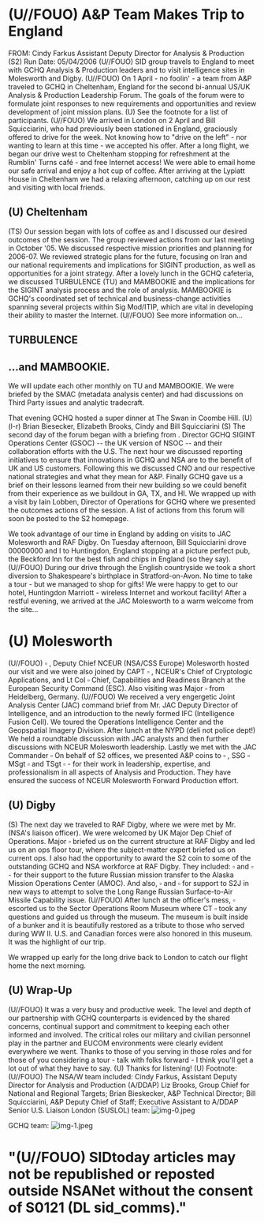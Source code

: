 # (U//FOUO) A\&P Team Makes Trip to England 

FROM: Cindy Farkus
Assistant Deputy Director for Analysis \& Production (S2)
Run Date: 05/04/2006
(U//FOUO) SID group travels to England to meet with GCHQ Analysis \& Production leaders and to visit intelligence sites in Molesworth and Digby.
(U//FOUO) On 1 April - no foolin' - a team from A\&P traveled to GCHQ in Cheltenham, England for the second bi-annual US/UK Analysis \& Production Leadership Forum. The goals of the forum were to formulate joint responses to new requirements and opportunities and review development of joint mission plans.
(U) See the footnote for a list of participants.
(U//FOUO) We arrived in London on 2 April and Bill Squicciarini, who had previously been stationed in England, graciously offered to drive for the week. Not knowing how to "drive on the left" - nor wanting to learn at this time - we accepted his offer. After a long flight, we began our drive west to Cheltenham stopping for refreshment at the Rumblin' Turns café - and free Internet access! We were able to email home our safe arrival and enjoy a hot cup of coffee. After arriving at the Lypiatt House in Cheltenham we had a relaxing afternoon, catching up on our rest and visiting with local friends.

## (U) Cheltenham

(TS) Our session began with lots of coffee as and I discussed our desired outcomes of the session. The group reviewed actions from our last meeting in October '05. We discussed respective mission priorities and planning for 2006-07. We reviewed strategic plans for the future, focusing on Iran and our national requirements and implications for SIGINT production, as well as opportunities for a joint strategy. After a lovely lunch in the GCHQ cafeteria, we discussed TURBULENCE (TU) and MAMBOOKIE and the implications for the SIGINT analysis process and the role of analysis. MAMBOOKIE is GCHQ's coordinated set of technical and business-change activities spanning several projects within Sig Mod/ITIP, which are vital in developing their ability to master the Internet.
(U//FOUO) See more information on...

## TURBULENCE

## ...and MAMBOOKIE.

We will update each other monthly on TU and MAMBOOKIE. We were briefed by the SMAC (metadata analysis center) and had discussions on Third Party issues and analytic tradecraft.

That evening GCHQ hosted a super dinner at The Swan in Coombe Hill.
(U) (l-r) Brian Biesecker, Elizabeth Brooks, Cindy and Bill Squicciarini
(S) The second day of the forum began with a briefing from . Director GCHQ SIGINT Operations Center (GSOC) -- the UK version of NSOC -- and their collaboration efforts with the U.S. The next hour we discussed reporting initiatives to ensure that innovations in GCHQ and NSA are to the benefit of UK and US customers. Following this we discussed CNO and our
respective national strategies and what they mean for A\&P. Finally GCHQ gave us a brief on their lessons learned from their new building so we could benefit from their experience as we buildout in GA, TX, and HI. We wrapped up with a visit by Iain Lobben, Director of Operations for GCHQ where we presented the outcomes actions of the session. A list of actions from this forum will soon be posted to the S2 homepage.

We took advantage of our time in England by adding on visits to JAC Molesworth and RAF Digby. On Tuesday afternoon, Bill Squicciarini drove 00000000 and I to Huntingdon, England stopping at a picture perfect pub, the Beckford Inn for the best fish and chips in England (so they say).
(U//FOUO) During our drive through the English countryside we took a short diversion to Shakespeare's birthplace in Stratford-on-Avon. No time to take a tour - but we managed to shop for gifts! We were happy to get to our hotel, Huntingdon Marriott - wireless Internet and workout facility! After a restful evening, we arrived at the JAC Molesworth to a warm welcome from the site...

# (U) Molesworth 

(U//FOUO) $\square$ , Deputy Chief NCEUR (NSA/CSS Europe) Molesworth hosted our visit and we were also joined by CAPT $\square$ , NCEUR's Chief of Cryptologic Applications, and Lt Col $\square$ Chief, Capabilities and Readiness Branch at the European Security Command (ESC). Also visiting was Major $\square$ from Heidelberg, Germany.
(U//FOUO) We received a very engergetic Joint Analysis Center (JAC) command brief from Mr. JAC Deputy Director of Intelligence, and an introduction to the newly formed IFC (Intelligence Fusion Cell). We toured the Operations Intelligence Center and the Geopspatial Imagery Division. After lunch at the NYPD (deli not police dept!) We held a roundtable discussion with JAC analysts and then further discussions with NCEUR Molesworth leadership. Lastly we met with the JAC Commander $\square$ On behalf of S2 offices, we presented A\&P coins to $\square$ , SSG $\square$ MSgt $\square$ and TSgt $\square$ - for their work in leadership, expertise, and professionalism in all aspects of Analysis and Production. They have ensured the success of NCEUR Molesworth Forward Production effort.

## (U) Digby

(S) The next day we traveled to RAF Digby, where we were met by Mr. (NSA's liaison officer). We were welcomed by UK Major Dep Chief of Operations. Major $\square$ briefed us on the current structure at RAF Digby and led us on an ops floor tour, where the subject-matter expert briefed us on current ops. I also had the opportunity to award the S2 coin to some of the outstanding GCHQ and NSA workforce at RAF Digby. They included: $\square$ and $\square$ - for their support to the future Russian mission transfer to the Alaska Mission Operations Center (AMOC). And also, $\square$ and $\square$ for support to S2J in new ways to attempt to solve the Long Range Russian Surface-to-Air Missile Capability issue.
(U//FOUO) After lunch at the officer's mess, $\square$ escorted us to the Sector Operations Room Museum where CT $\square$ took any questions and guided us through the museum. The museum is built inside of a bunker and it is beautifully restored as a tribute to those who served during WW II. U.S. and Canadian forces were also honored in this museum. It was the highlight of our trip.

We wrapped up early for the long drive back to London to catch our flight home the next morning.

## (U) Wrap-Up

(U//FOUO) It was a very busy and productive week. The level and depth of our partnership with GCHQ counterparts is evidenced by the shared concerns, continual support and commitment to keeping each other informed and involved. The critical roles our military and civilian personnel
play in the partner and EUCOM environments were clearly evident everywhere we went. Thanks to those of you serving in those roles and for those of you considering a tour - talk with folks forward - I think you'll get a lot out of what they have to say.
(U) Thanks for listening!
(U) Footnote:
(U//FOUO) The NSA/W team included:
Cindy Farkus, Assistant Deputy Director for Analysis and Production (A/DDAP)
Liz Brooks, Group Chief for National and Regional Targets;
Brian Bieskecker, A\&P Technical Director;
Bill Squicciarini, A\&P Deputy Chief of Staff;
Executive Assistant to A/DDAP
Senior U.S. Liaison London (SUSLOL) team:
![img-0.jpeg](img-0.jpeg)

GCHQ team:
![img-1.jpeg](img-1.jpeg)

# "(U//FOUO) SIDtoday articles may not be republished or reposted outside NSANet without the consent of S0121 (DL sid_comms)."
